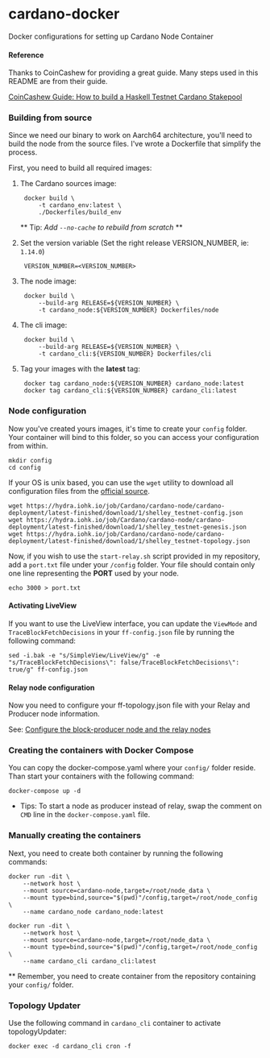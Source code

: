 # cardano-docker
Docker configurations for setting up Cardano Node Container

#### Reference

Thanks to CoinCashew for providing a great guide. Many steps used in this README are from their guide.

[CoinCashew Guide: How to build a Haskell Testnet Cardano Stakepool](https://www.coincashew.com/coins/overview-ada/guide-how-to-build-a-haskell-stakepool-node)

### Building from source 

Since we need our binary to work on Aarch64 architecture, you'll need to build the node from the source files.
I've wrote a Dockerfile that simplify the process.

First, you need to build all required images:
  
1. The Cardano sources image:
        
        docker build \
            -t cardano_env:latest \
            ./Dockerfiles/build_env

    ** Tip: _Add `--no-cache` to rebuild from scratch_ **
        
2. Set the version variable (Set the right release VERSION_NUMBER, ie: `1.14.0`)

        VERSION_NUMBER=<VERSION_NUMBER>

3. The node image:

        docker build \
            --build-arg RELEASE=${VERSION_NUMBER} \
            -t cardano_node:${VERSION_NUMBER} Dockerfiles/node
        
4. The cli image:

        docker build \
            --build-arg RELEASE=${VERSION_NUMBER} \
            -t cardano_cli:${VERSION_NUMBER} Dockerfiles/cli
        
5. Tag your images with the **latest** tag:

        docker tag cardano_node:${VERSION_NUMBER} cardano_node:latest
        docker tag cardano_cli:${VERSION_NUMBER} cardano_cli:latest
                                     
### Node configuration

Now you've created yours images, it's time to create your `config` folder. Your container will bind to this folder,
so you can access your configuration from within.

    mkdir config
    cd config
        
If your OS is unix based, you can use the `wget` utility to download all configuration files from the
[official source](https://hydra.iohk.io/job/Cardano/cardano-node/cardano-deployment/latest-finished/download/1/index.html).

    wget https://hydra.iohk.io/job/Cardano/cardano-node/cardano-deployment/latest-finished/download/1/shelley_testnet-config.json
    wget https://hydra.iohk.io/job/Cardano/cardano-node/cardano-deployment/latest-finished/download/1/shelley_testnet-genesis.json
    wget https://hydra.iohk.io/job/Cardano/cardano-node/cardano-deployment/latest-finished/download/1/shelley_testnet-topology.json
        
Now, if you wish to use the `start-relay.sh` script provided in my repository, add a `port.txt` file under your `/config` 
folder. Your file should contain only one line representing the **PORT** used by your node. 
    
    echo 3000 > port.txt
    
#### Activating LiveView

If you want to use the LiveView interface, you can update the `ViewMode` and `TraceBlockFetchDecisions` in your 
`ff-config.json` file by running the following command:

    sed -i.bak -e "s/SimpleView/LiveView/g" -e "s/TraceBlockFetchDecisions\": false/TraceBlockFetchDecisions\": true/g" ff-config.json
    
#### Relay node configuration

Now you need to configure your ff-topology.json file with your Relay and Producer node information.

See: [Configure the block-producer node and the relay nodes](https://www.coincashew.com/coins/overview-ada/guide-how-to-build-a-haskell-stakepool-node#3-1-configure-the-block-producer-node-and-the-relay-nodes)

### Creating the containers with Docker Compose

You can copy the docker-compose.yaml where your `config/` folder reside. Than start your containers with the 
following command:

    docker-compose up -d

* Tips: To start a node as producer instead of relay, swap the comment on `CMD` line in the `docker-compose.yaml` file.

### Manually creating the containers

Next, you need to create both container by running the following commands:

    docker run -dit \
        --network host \
        --mount source=cardano-node,target=/root/node_data \
        --mount type=bind,source="$(pwd)"/config,target=/root/node_config \
        --name cardano_node cardano_node:latest 

    docker run -dit \
        --network host \
        --mount source=cardano-node,target=/root/node_data \
        --mount type=bind,source="$(pwd)"/config,target=/root/node_config \
        --name cardano_cli cardano_cli:latest
            
** Remember, you need to create container from the repository containing your `config/` folder.

### Topology Updater

Use the following command in `cardano_cli` container to activate topologyUpdater:

    docker exec -d cardano_cli cron -f
